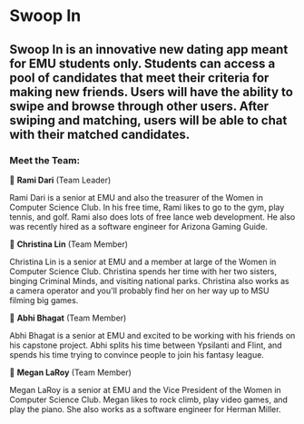 # **Swoop In**

## Swoop In is an innovative new dating app meant for EMU students only. Students can access a pool of candidates that meet their criteria for making new friends. Users will have the ability to swipe and browse through other users. After swiping and matching, users will be able to chat with their matched candidates.


### Meet the Team:


🔗 **Rami Dari** (Team Leader)

Rami Dari is a senior at EMU and also the treasurer of the Women in Computer Science Club. In his free time, Rami likes to go to the gym, play tennis, and golf. Rami also does lots of free lance web development. He also was recently hired as a software engineer for Arizona Gaming Guide.



🔗 **Christina Lin** (Team Member)

Christina Lin is a senior at EMU and a member at large of the Women in Computer Science Club. Christina spends her time with her two sisters, binging Criminal Minds, and visiting national parks. 
Christina also works as a camera operator and you'll probably find her on her way up to MSU filming big games.



🔗 **Abhi Bhagat** (Team Member)

Abhi Bhagat is a senior at EMU and excited to be working with his friends on his capstone project. Abhi splits his time between Ypsilanti and Flint, and spends his time trying to convince people to join his fantasy league. 


🔗 **Megan LaRoy** (Team Member)

Megan LaRoy is a senior at EMU and the Vice President of the Women in Computer Science Club. Megan likes to rock climb, play video games, and play the piano. She also works as a software engineer for Herman Miller. 
